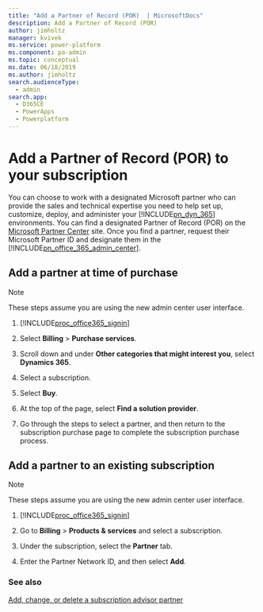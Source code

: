 ```yaml
---
title: "Add a Partner of Record (POR)  | MicrosoftDocs"
description: Add a Partner of Record (POR)
author: jimholtz
manager: kvivek
ms.service: power-platform
ms.component: pa-admin
ms.topic: conceptual
ms.date: 06/18/2019
ms.author: jimholtz
search.audienceType: 
  - admin
search.app: 
  - D365CE
  - PowerApps
  - Powerplatform
---
```

# Add a Partner of Record (POR) to your subscription

You can choose to work with a designated Microsoft partner who can provide the sales and technical expertise you need to help set up, customize, deploy, and administer your [!INCLUDE[pn_dyn_365](../includes/pn-crm-shortest.md)] environments. You can find a designated Partner of Record (POR) on the [Microsoft Partner Center](https://partnercenter.microsoft.com/pcv/register/joinnow/enrollmentWelcome/valueaddedreseller) site. Once you find a partner, request their Microsoft Partner ID and designate them in the [!INCLUDE[pn_office_365_admin_center](../includes/pn-office-365-admin-center.md)].  
  
## Add a partner at time of purchase  

> [!NOTE]
> These steps assume you are using the new admin center user interface.
  
1. [!INCLUDE[proc_office365_signin](../includes/proc-office365-signin.md)]  
  
2. Select **Billing** > **Purchase services**.  
  
3. Scroll down and under **Other categories that might interest you**, select **Dynamics 365**.

4. Select a subscription.

5. Select **Buy**.
  
6. At the top of the page, select **Find a solution provider**. 

7. Go through the steps to select a partner, and then return to the subscription purchase page to complete the subscription purchase process.
  
## Add a partner to an existing subscription  
  
> [!NOTE]
> These steps assume you are using the new admin center user interface.

1. [!INCLUDE[proc_office365_signin](../includes/proc-office365-signin.md)]  
  
2. Go to **Billing** > **Products & services** and select a subscription.  
  
3. Under the subscription, select the **Partner** tab.
  
4. Enter the Partner Network ID, and then select **Add**.
  
### See also  
 [Add, change, or delete a subscription advisor partner](https://support.office.com/article/Add-change-or-delete-a-subscription-advisor-partner-f86e8177-936e-491e-9024-44dea2b296ff)   

